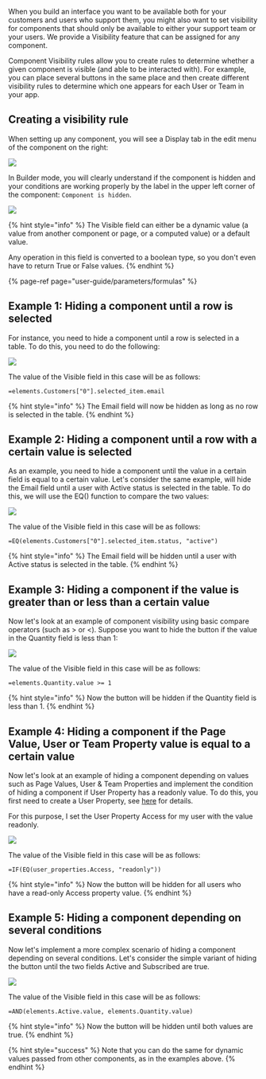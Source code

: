 [comment]: # ($page_title=Conditional Visibility)

When you build an interface you want to be available both for your customers and users who support them, you might also want to set visibility for components that should only be available to either your support team or your users. We provide a Visibility feature that can be assigned for any component.

Component Visibility rules allow you to create rules to determine whether a given component is visible \(and able to be interacted with\). For example, you can place several buttons in the same place and then create different visibility rules to determine which one appears for each User or Team in your app.

## Creating a visibility rule

When setting up any component, you will see a Display tab in the edit menu of the component on the right:

![](https://gblobscdn.gitbook.com/assets%2F-LQ08RFAKZvFADEiXKFy%2F-Mjh4zY8c8YAo0HsrJ6Q%2F-Mjh9akvTjOGz3fz9fCk%2Fimage.png?alt=media&token=ea7c9445-b358-46e8-87b7-67ec48f6e07d)

In Builder mode, you will clearly understand if the component is hidden and your conditions are working properly by the label in the upper left corner of the component: `Component is hidden`.

![](https://gblobscdn.gitbook.com/assets%2F-LQ08RFAKZvFADEiXKFy%2F-MjhC0u2P0uFlRna5erg%2F-MjhCy-LJ5pEieS2Gdl9%2Fimage.png?alt=media&token=8bc57b1b-d625-43f2-bfab-fd0cfc6bb945)

{% hint style="info" %}
The Visible field can either be a dynamic value \(a value from another component or page, or a computed value\) or a default value.

Any operation in this field is converted to a boolean type, so you don't even have to return True or False values.
{% endhint %}

{% page-ref page="user-guide/parameters/formulas" %}

## Example 1: Hiding a component until a row is selected

For instance, you need to hide a component until a row is selected in a table. To do this, you need to do the following:

![](https://gblobscdn.gitbook.com/assets%2F-LQ08RFAKZvFADEiXKFy%2F-MjhDfHJYZ82e88G8NBh%2F-MjhEAOAqky110eeyxtw%2Ftestgif62.gif?alt=media&token=8930a8d9-b7f6-490a-a435-86c47a6e09e8)

The value of the Visible field in this case will be as follows:

`=elements.Customers["0"].selected_item.email`

{% hint style="info" %}
The Email field will now be hidden as long as no row is selected in the table.
{% endhint %}

## Example 2: Hiding a component until a row with a certain value is selected

As an example, you need to hide a component until the value in a certain field is equal to a certain value. Let's consider the same example, will hide the Email field until a user with Active status is selected in the table. To do this, we will use the EQ\(\) function to compare the two values:

![](https://gblobscdn.gitbook.com/assets%2F-LQ08RFAKZvFADEiXKFy%2F-MjhDfHJYZ82e88G8NBh%2F-MjhGfVDaWXkZgsZJMlv%2Ftestgif63.gif?alt=media&token=c3f06f0b-f9e1-4417-a0a8-b5e5900ed120)

The value of the Visible field in this case will be as follows:

`=EQ(elements.Customers["0"].selected_item.status, "active")`

{% hint style="info" %}
The Email field will be hidden until a user with Active status is selected in the table.
{% endhint %}

## Example 3: Hiding a component if the value is greater than or less than a certain value

Now let's look at an example of component visibility using basic compare operators \(such as &gt; or &lt;\). Suppose you want to hide the button if the value in the Quantity field is less than 1:

![](https://gblobscdn.gitbook.com/assets%2F-LQ08RFAKZvFADEiXKFy%2F-MjhHonvn3cgqhI1Kk-O%2F-MjhO0AnzhjRuc-OE7Qc%2Ftestgif64.gif?alt=media&token=66ce9699-1d74-48d3-beda-db20e6a4998f)

The value of the Visible field in this case will be as follows:

`=elements.Quantity.value >= 1`

{% hint style="info" %}
Now the button will be hidden if the Quantity field is less than 1.
{% endhint %}

## Example 4: Hiding a component if the Page Value, User or Team Property value is equal to a certain value

Now let's look at an example of hiding a component depending on values such as Page Values, User & Team Properties and implement the condition of hiding a component if User Property has a readonly value. To do this, you first need to create a User Property, see [here](user-guide/security-and-privacy/user-and-team-properties) for details.

For this purpose, I set the User Property Access for my user with the value readonly.

![](https://gblobscdn.gitbook.com/assets%2F-LQ08RFAKZvFADEiXKFy%2F-MjhOHOEZPP-Nzw64YsS%2F-MjhSWFAnXwGhTRYI9DB%2Ftestgif65.gif?alt=media&token=fc54c7fe-44e0-46c2-afe4-1e2b95fcffc4)

The value of the Visible field in this case will be as follows:

`=IF(EQ(user_properties.Access, "readonly"))`

{% hint style="info" %}
Now the button will be hidden for all users who have a read-only Access property value.
{% endhint %}

## Example 5: Hiding a component depending on several conditions

Now let's implement a more complex scenario of hiding a component depending on several conditions. Let's consider the simple variant of hiding the button until the two fields Active and Subscribed are true.

![](https://gblobscdn.gitbook.com/assets%2F-LQ08RFAKZvFADEiXKFy%2F-MjhOHOEZPP-Nzw64YsS%2F-MjhVp9smflclHbI9SS4%2Ftestgif66.gif?alt=media&token=3e004c74-9b38-49c3-8105-dfe14f550867)

The value of the Visible field in this case will be as follows:

`=AND(elements.Active.value, elements.Quantity.value)`

{% hint style="info" %}
Now the button will be hidden until both values are true.
{% endhint %}

{% hint style="success" %}
Note that you can do the same for dynamic values passed from other components, as in the examples above.
{% endhint %}

